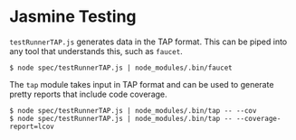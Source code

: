 
# Jasmine Testing

`testRunnerTAP.js` generates data in the TAP format. This can be piped into any tool that understands this, such as `faucet`.
```shell
$ node spec/testRunnerTAP.js | node_modules/.bin/faucet
```

The `tap` module takes input in TAP format and can be used to generate pretty reports that include code coverage.
```shell
$ node spec/testRunnerTAP.js | node_modules/.bin/tap -- --cov
$ node spec/testRunnerTAP.js | node_modules/.bin/tap -- --coverage-report=lcov
```